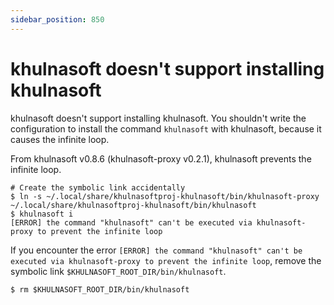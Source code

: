 ```yaml
---
sidebar_position: 850
---
```


# khulnasoft doesn't support installing khulnasoft

khulnasoft doesn't support installing khulnasoft.
You shouldn't write the configuration to install the command `khulnasoft` with khulnasoft,
because it causes the infinite loop.

From khulnasoft v0.8.6 (khulnasoft-proxy v0.2.1), khulnasoft prevents the infinite loop.

```console
# Create the symbolic link accidentally
$ ln -s ~/.local/share/khulnasoftproj-khulnasoft/bin/khulnasoft-proxy ~/.local/share/khulnasoftproj-khulnasoft/bin/khulnasoft
$ khulnasoft i
[ERROR] the command "khulnasoft" can't be executed via khulnasoft-proxy to prevent the infinite loop
```

If you encounter the error `[ERROR] the command "khulnasoft" can't be executed via khulnasoft-proxy to prevent the infinite loop`,
remove the symbolic link `$KHULNASOFT_ROOT_DIR/bin/khulnasoft`.

```console
$ rm $KHULNASOFT_ROOT_DIR/bin/khulnasoft
```
